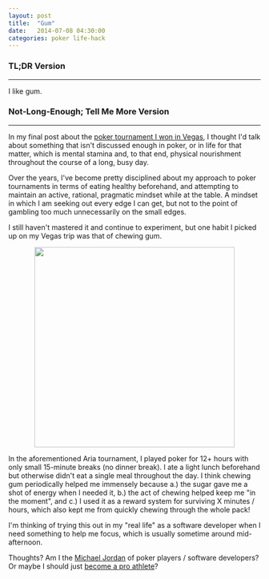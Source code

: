 ```yaml
---
layout: post
title:  "Gum"
date:   2014-07-08 04:30:00
categories: poker life-hack
---
```

<p></p>

### TL;DR Version
------------

I like gum.

### Not-Long-Enough; Tell Me More Version
------------

In my final post about the [poker tournament I won in Vegas](/1-for-8), I thought I'd talk about something that isn't
discussed enough in poker, or in life for that matter, which is mental stamina and, to that end, physical nourishment
throughout the course of a long, busy day.

Over the years, I've become pretty disciplined about my approach to poker tournaments in terms of eating healthy
beforehand, and attempting to maintain an active, rational, pragmatic mindset while at the table. A mindset in which I
am seeking out every edge I can get, but not to the point of gambling too much unnecessarily on the small edges.

I still haven't mastered it and continue to experiment, but one habit I picked up on my Vegas trip was that of chewing
gum.

<p style="text-align:center;">
  <img src="http://www.codebestowed.com/images/gum.png" width="400">
<p>

In the aforementioned Aria tournament, I played poker for 12+ hours with only small 15-minute breaks (no dinner
break). I ate a light lunch beforehand but otherwise didn't eat a single meal throughout the day. I think chewing gum
periodically helped me immensely because a.) the sugar gave me a shot of energy when I needed it, b.) the act of
chewing helped keep me "in the moment", and c.) I used it as a reward system for surviving X minutes / hours, which
also kept me from quickly chewing through the whole pack!

I'm thinking of trying this out in my "real life" as a software developer when I need something to help me focus, which
is usually sometime around mid-afternoon.

Thoughts? Am I the [Michael Jordan](http://ballislife.com/mj-of-the-day-chewing-gum-blowing-bubbles-hangtime-gum/) of
poker players / software developers? Or maybe I should just
[become a pro athlete](http://www.sportsedge.com.au/gum-chewing-and-sports-performance/)?
